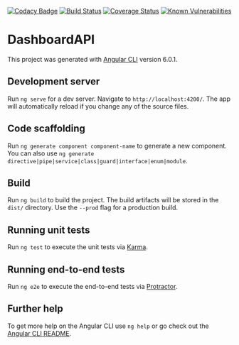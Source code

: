 [![Codacy Badge](https://api.codacy.com/project/badge/Grade/9a1c3b97aa7f4649b0b836cdf631d9f3)](https://www.codacy.com/app/florian02100/dashboardAPI?utm_source=github.com&amp;utm_medium=referral&amp;utm_content=florian02100/dashboardAPI&amp;utm_campaign=Badge_Grade)
[![Build Status](https://travis-ci.org/florian02100/dashboardAPI.svg?branch=master)](https://travis-ci.org/florian02100/dashboardAPI)
[![Coverage Status](https://coveralls.io/repos/github/florian02100/dashboardAPI/badge.svg)](https://coveralls.io/github/florian02100/dashboardAPI)
[![Known Vulnerabilities](https://snyk.io/test/github/florian02100/dashboardAPI:package.json/badge.svg?targetFile=package.json)](https://snyk.io/test/github/florian02100/dashboardAPI:package.json?targetFile=package.json)

              
# DashboardAPI

This project was generated with [Angular CLI](https://github.com/angular/angular-cli) version 6.0.1.

## Development server

Run `ng serve` for a dev server. Navigate to `http://localhost:4200/`. The app will automatically reload if you change any of the source files.

## Code scaffolding

Run `ng generate component component-name` to generate a new component. You can also use `ng generate directive|pipe|service|class|guard|interface|enum|module`.

## Build

Run `ng build` to build the project. The build artifacts will be stored in the `dist/` directory. Use the `--prod` flag for a production build.

## Running unit tests

Run `ng test` to execute the unit tests via [Karma](https://karma-runner.github.io).

## Running end-to-end tests

Run `ng e2e` to execute the end-to-end tests via [Protractor](http://www.protractortest.org/).

## Further help

To get more help on the Angular CLI use `ng help` or go check out the [Angular CLI README](https://github.com/angular/angular-cli/blob/master/README.md).
